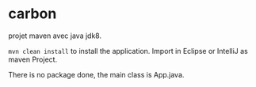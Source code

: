 # carbon

projet maven avec java jdk8.

`mvn clean install` to install the application. Import in Eclipse or IntelliJ as maven Project. 

There is no package done, the main class is App.java.
